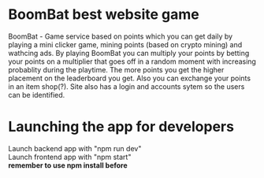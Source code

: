 # BoomBat best website game
BoomBat - Game service based on points which you can get daily by playing a mini clicker game, mining points (based on crypto mining) and wathcing ads. By playing BoomBat you can multiply your points by betting your points on a multiplier that goes off in a random moment with increasing probablity during the playtime. The more points you get the higher placement on the leaderboard you get. Also you can exchange your points in an item shop(?). Site also has a login and accounts sytem so the users can be identified.
# Launching the app for developers
Launch backend app with "npm run dev"  
Launch frontend app with "npm start"  
**remember to use npm install before**  
